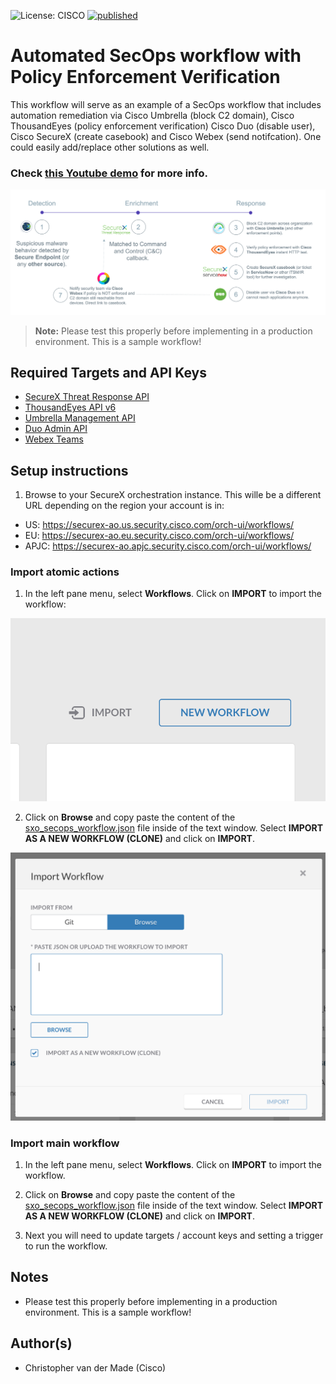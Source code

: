 ![License: CISCO](https://img.shields.io/badge/License-CISCO-blue.svg)
[![published](https://static.production.devnetcloud.com/codeexchange/assets/images/devnet-published.svg)](https://developer.cisco.com/codeexchange/github/repo/sxo_secops_workflow)

# Automated SecOps workflow with Policy Enforcement Verification
This workflow will serve as an example of a SecOps workflow that includes automation remediation via Cisco Umbrella (block C2 domain), Cisco ThousandEyes (policy enforcement verification) Cisco Duo (disable user), Cisco SecureX (create casebook) and Cisco Webex (send notifcation). One could easily add/replace other solutions as well. 

### Check [this Youtube demo](https://www.youtube.com/watch?v=7j95srlLua4) for more info.

![](screenshots/overview_workflow.png)

> **Note:** Please test this properly before implementing in a production environment. This is a sample workflow!

## Required Targets and API Keys
- [SecureX Threat Response API](https://visibility.amp.cisco.com/help/integration)
- [ThousandEyes API v6](https://developer.thousandeyes.com/v6/)
- [Umbrella Management API](https://developer.cisco.com/docs/cloud-security/#!destination-lists-introduction-overview)
- [Duo Admin API](https://duo.com/docs/adminapi)
- [Webex Teams](https://developer.webex.com/docs/getting-started)

## Setup instructions

1. Browse to your SecureX orchestration instance. This wille be a different URL depending on the region your account is in: 

* US: https://securex-ao.us.security.cisco.com/orch-ui/workflows/
* EU: https://securex-ao.eu.security.cisco.com/orch-ui/workflows/
* APJC: https://securex-ao.apjc.security.cisco.com/orch-ui/workflows/

### Import atomic actions

1. In the left pane menu, select **Workflows**. Click on **IMPORT** to import the workflow:

![](screenshots/import-workflow.png)

2. Click on **Browse** and copy paste the content of the [sxo_secops_workflow.json](https://raw.githubusercontent.com/github-username/name-of-repo/main/sxo_secops_workflow.json) file inside of the text window. Select **IMPORT AS A NEW WORKFLOW (CLONE)** and click on **IMPORT**.

![](screenshots/copy-paste.png)

### Import main workflow

1. In the left pane menu, select **Workflows**. Click on **IMPORT** to import the workflow.

2. Click on **Browse** and copy paste the content of the [sxo_secops_workflow.json](https://raw.githubusercontent.com/github-username/name-of-repo/main/sxo_secops_workflow.json) file inside of the text window.  Select **IMPORT AS A NEW WORKFLOW (CLONE)** and click on **IMPORT**.

3. Next you will need to update targets / account keys and setting a trigger to run the workflow.

## Notes

* Please test this properly before implementing in a production environment. This is a sample workflow!

## Author(s)

* Christopher van der Made (Cisco)
